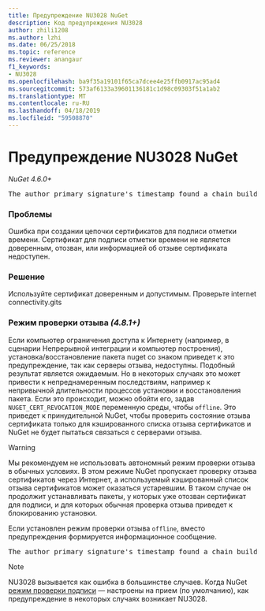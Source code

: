 ```yaml
---
title: Предупреждение NU3028 NuGet
description: Код предупреждения NU3028
author: zhili1208
ms.author: lzhi
ms.date: 06/25/2018
ms.topic: reference
ms.reviewer: anangaur
f1_keywords:
- NU3028
ms.openlocfilehash: ba9f35a19101f65ca7dcee4e25ffb0917ac95ad4
ms.sourcegitcommit: 573af6133a39601136181c1d98c09303f51a1ab2
ms.translationtype: MT
ms.contentlocale: ru-RU
ms.lasthandoff: 04/18/2019
ms.locfileid: "59508870"
---
```

# <a name="nuget-warning-nu3028"></a>Предупреждение NU3028 NuGet

*NuGet 4.6.0+*

<pre>The author primary signature's timestamp found a chain building issue: The revocation function was unable to check revocation because the revocation server could not be reached. For more information, visit https://aka.ms/certificateRevocationMode</pre>

### <a name="issue"></a>Проблемы
Ошибка при создании цепочки сертификатов для подписи отметки времени. Сертификат для подписи отметки времени не является доверенным, отозван, или информацией об отзыве сертификата недоступен.

### <a name="solution"></a>Решение
Используйте сертификат доверенным и допустимым. Проверьте internet connectivity.gits

### <a name="revocation-check-mode-481"></a>Режим проверки отзыва *(4.8.1+)*
Если компьютер ограничения доступа к Интернету (например, в сценарии Непрерывной интеграции и компьютер построения), установка/восстановление пакета nuget со знаком приведет к это предупреждение, так как серверы отзыва, недоступны. Подобный результат является ожидаемым.
Но в некоторых случаях это может привести к непреднамеренным последствиям, например к непривычной длительности процессов установки и восстановления пакета. Если это происходит, можно обойти его, задав `NUGET_CERT_REVOCATION_MODE` переменную среды, чтобы `offline`. Это приведет к принудительной NuGet, чтобы проверить состояние отзыва сертификата только для кэшированного списка отзыва сертификатов и NuGet не будет пытаться связаться с серверами отзыва.

> [!Warning]
> Мы рекомендуем не использовать автономный режим проверки отзыва в обычных условиях. В этом режиме NuGet пропускает проверку отзыва сертификатов через Интернет, а используемый кэшированный список отзыва сертификатов может оказаться устаревшим. В таком случае он продолжит устанавливать пакеты, у которых уже отозван сертификат для подписи, и для которых обычная проверка отзыва приведет к блокированию установки.

Если установлен режим проверки отзыва `offline`, вместо предупреждения формируется информационное сообщение.

<pre>The author primary signature's timestamp found a chain building issue: The revocation function was unable to check revocation because the certificate is not available in the cached certificate revocation list and NUGET_CERT_REVOCATION_MODE environment variable has been set to offline. For more information, visit https://aka.ms/certificateRevocationMode.</pre>

> [!Note]
> NU3028 вызывается как ошибка в большинстве случаев. Когда NuGet [режим проверки подписи](https://docs.microsoft.com/en-us/nuget/consume-packages/installing-signed-packages#configure-package-signature-requirements) — настроены на прием (по умолчанию), как предупреждение в некоторых случаях возникает NU3028.
